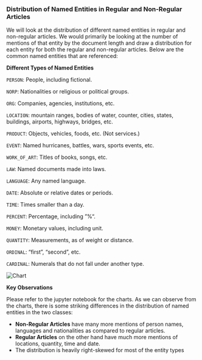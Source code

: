 ### Distribution of Named Entities in Regular and Non-Regular Articles

We will look at the distribution of different named entities in regular and non-regular articles. We would primarily be looking at the number of mentions of that entity by the document length and draw a distribution for each entity for both the regular and non-regular articles. Below are the common named entities that are referenced:

**Different Types of Named Entities**

`PERSON`:	People, including fictional.

`NORP`:	Nationalities or religious or political groups.

`ORG`:	Companies, agencies, institutions, etc.

`LOCATION`:	mountain ranges, bodies of water, counter, cities, states, buildings, airports, highways, bridges, etc.

`PRODUCT`:	Objects, vehicles, foods, etc. (Not services.)

`EVENT`:	Named hurricanes, battles, wars, sports events, etc.

`WORK_OF_ART`:	Titles of books, songs, etc.

`LAW`:	Named documents made into laws.

`LANGUAGE`:	Any named language.

`DATE`:	Absolute or relative dates or periods.

`TIME`:	Times smaller than a day.

`PERCENT`:	Percentage, including ”%“.

`MONEY`:	Monetary values, including unit.

`QUANTITY`:	Measurements, as of weight or distance.

`ORDINAL`:	“first”, “second”, etc.

`CARDINAL`:	Numerals that do not fall under another type.

![Chart](chart.jpg)

**Key Observations**

Please refer to the jupyter notebook for the charts. As we can observe from the charts, there is some striking differences in the distribution of named entities in the two classes:

* **Non-Regular Articles** have many more mentions of person names, languages and nationalities as compared to regular articles.
* **Regular Articles** on the other hand have much more mentions of locations, quantity, time and date.
* The distribution is heavily right-skewed for most of the entity types
